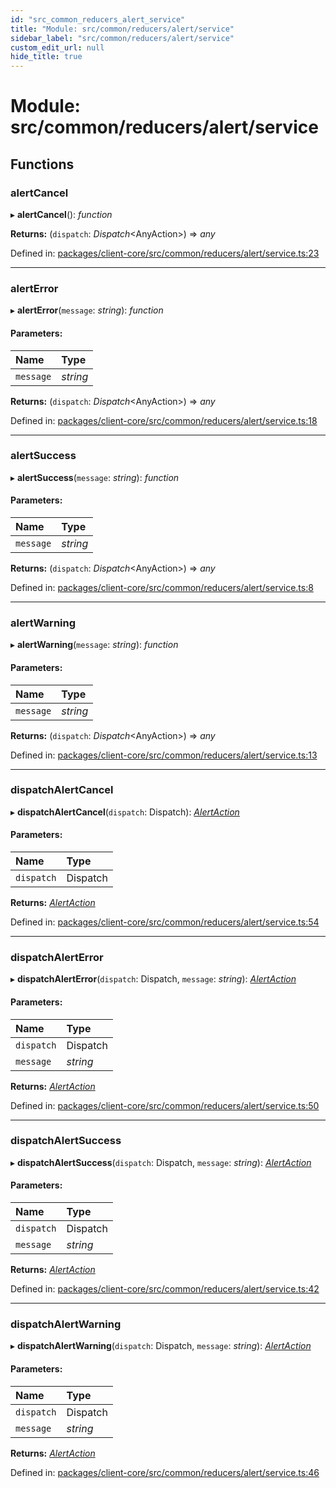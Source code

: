 ```yaml
---
id: "src_common_reducers_alert_service"
title: "Module: src/common/reducers/alert/service"
sidebar_label: "src/common/reducers/alert/service"
custom_edit_url: null
hide_title: true
---
```


# Module: src/common/reducers/alert/service

## Functions

### alertCancel

▸ **alertCancel**(): *function*

**Returns:** (`dispatch`: *Dispatch*<AnyAction\>) => *any*

Defined in: [packages/client-core/src/common/reducers/alert/service.ts:23](https://github.com/xr3ngine/xr3ngine/blob/716a06460/packages/client-core/src/common/reducers/alert/service.ts#L23)

___

### alertError

▸ **alertError**(`message`: *string*): *function*

#### Parameters:

Name | Type |
:------ | :------ |
`message` | *string* |

**Returns:** (`dispatch`: *Dispatch*<AnyAction\>) => *any*

Defined in: [packages/client-core/src/common/reducers/alert/service.ts:18](https://github.com/xr3ngine/xr3ngine/blob/716a06460/packages/client-core/src/common/reducers/alert/service.ts#L18)

___

### alertSuccess

▸ **alertSuccess**(`message`: *string*): *function*

#### Parameters:

Name | Type |
:------ | :------ |
`message` | *string* |

**Returns:** (`dispatch`: *Dispatch*<AnyAction\>) => *any*

Defined in: [packages/client-core/src/common/reducers/alert/service.ts:8](https://github.com/xr3ngine/xr3ngine/blob/716a06460/packages/client-core/src/common/reducers/alert/service.ts#L8)

___

### alertWarning

▸ **alertWarning**(`message`: *string*): *function*

#### Parameters:

Name | Type |
:------ | :------ |
`message` | *string* |

**Returns:** (`dispatch`: *Dispatch*<AnyAction\>) => *any*

Defined in: [packages/client-core/src/common/reducers/alert/service.ts:13](https://github.com/xr3ngine/xr3ngine/blob/716a06460/packages/client-core/src/common/reducers/alert/service.ts#L13)

___

### dispatchAlertCancel

▸ **dispatchAlertCancel**(`dispatch`: Dispatch): [*AlertAction*](../interfaces/src_common_reducers_alert_actions.alertaction.md)

#### Parameters:

Name | Type |
:------ | :------ |
`dispatch` | Dispatch |

**Returns:** [*AlertAction*](../interfaces/src_common_reducers_alert_actions.alertaction.md)

Defined in: [packages/client-core/src/common/reducers/alert/service.ts:54](https://github.com/xr3ngine/xr3ngine/blob/716a06460/packages/client-core/src/common/reducers/alert/service.ts#L54)

___

### dispatchAlertError

▸ **dispatchAlertError**(`dispatch`: Dispatch, `message`: *string*): [*AlertAction*](../interfaces/src_common_reducers_alert_actions.alertaction.md)

#### Parameters:

Name | Type |
:------ | :------ |
`dispatch` | Dispatch |
`message` | *string* |

**Returns:** [*AlertAction*](../interfaces/src_common_reducers_alert_actions.alertaction.md)

Defined in: [packages/client-core/src/common/reducers/alert/service.ts:50](https://github.com/xr3ngine/xr3ngine/blob/716a06460/packages/client-core/src/common/reducers/alert/service.ts#L50)

___

### dispatchAlertSuccess

▸ **dispatchAlertSuccess**(`dispatch`: Dispatch, `message`: *string*): [*AlertAction*](../interfaces/src_common_reducers_alert_actions.alertaction.md)

#### Parameters:

Name | Type |
:------ | :------ |
`dispatch` | Dispatch |
`message` | *string* |

**Returns:** [*AlertAction*](../interfaces/src_common_reducers_alert_actions.alertaction.md)

Defined in: [packages/client-core/src/common/reducers/alert/service.ts:42](https://github.com/xr3ngine/xr3ngine/blob/716a06460/packages/client-core/src/common/reducers/alert/service.ts#L42)

___

### dispatchAlertWarning

▸ **dispatchAlertWarning**(`dispatch`: Dispatch, `message`: *string*): [*AlertAction*](../interfaces/src_common_reducers_alert_actions.alertaction.md)

#### Parameters:

Name | Type |
:------ | :------ |
`dispatch` | Dispatch |
`message` | *string* |

**Returns:** [*AlertAction*](../interfaces/src_common_reducers_alert_actions.alertaction.md)

Defined in: [packages/client-core/src/common/reducers/alert/service.ts:46](https://github.com/xr3ngine/xr3ngine/blob/716a06460/packages/client-core/src/common/reducers/alert/service.ts#L46)
